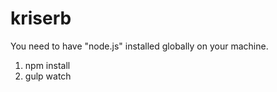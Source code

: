 # kriserb

You need to have "node.js" installed globally on your machine.

1. npm install
2. gulp watch
